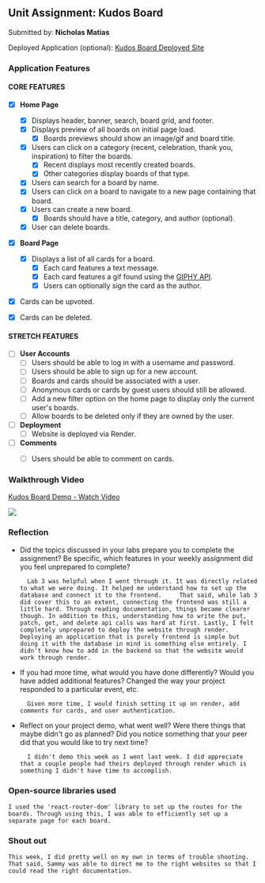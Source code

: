 ## Unit Assignment: Kudos Board

Submitted by: **Nicholas Matias**

Deployed Application (optional): [Kudos Board Deployed Site](ADD_LINK_HERE)

### Application Features

#### CORE FEATURES

- [X] **Home Page**
  - [X] Displays header, banner, search, board grid, and footer.
  - [X] Displays preview of all boards on initial page load.
    - [X] Boards previews should show an image/gif and board title.
  - [X] Users can click on a category (recent, celebration, thank you, inspiration) to filter the boards.
    - [X] Recent displays most recently created boards.
    - [X] Other categories display boards of that type.
  - [X] Users can search for a board by name.
  - [X] Users can click on a board to navigate to a new page containing that board.
  - [X] Users can create a new board.
    - [X] Boards should have a title, category, and author (optional).
  - [X] User can delete boards.
  
- [X] **Board Page**
  - [X] Displays a list of all cards for a board.
    -  [X] Each card features a text message.
    -  [X] Each card features a gif found using the [GIPHY API](https://developers.giphy.com/docs/api/).
    -  [X] Users can optionally sign the card as the author.  
-   [X] Cards can be upvoted.
-   [X] Cards can be deleted.


#### STRETCH FEATURES


- [ ] **User Accounts**
  - [ ] Users should be able to log in with a username and password.
  - [ ] Users should be able to sign up for a new account.
  - [ ]  Boards and cards should be associated with a user.
    - [ ]  Anonymous cards or cards by guest users should still be allowed.
  - [ ] Add a new filter option on the home page to display only the current user's boards.
  - [ ] Allow boards to be deleted only if they are owned by the user.
- [ ] **Deployment**
  - [ ] Website is deployed via Render.
- [ ] **Comments**
  - [ ] Users should be able to comment on cards.


### Walkthrough Video

<div>
    <a href="https://www.loom.com/share/6b121f4d428e42edb448ce7e4834913c">
      <p>Kudos Board Demo - Watch Video</p>
    </a>
    <a href="https://www.loom.com/share/6b121f4d428e42edb448ce7e4834913c">
      <img style="max-width:300px;" src="https://cdn.loom.com/sessions/thumbnails/6b121f4d428e42edb448ce7e4834913c-with-play.gif">
    </a>
  </div>



### Reflection



* Did the topics discussed in your labs prepare you to complete the assignment? Be specific, which features in your weekly assignment did you feel unprepared to complete?


        Lab 3 was helpful when I went through it. It was directly related to what we were doing. It helped me understand how to set up the database and connect it to the frontend.     That said, while lab 3 did cover this to an extent, connecting the frontend was still a little hard. Through reading documentation, things became clearer though. In addition to this, understanding how to write the put, patch, get, and delete api calls was hard at first. Lastly, I felt completely unprepared to deploy the website through render. Deploying an application that is purely frontend is simple but doing it with the database in mind is something else entirely. I didn't know how to add in the backend so that the website would work through render. 


* If you had more time, what would you have done differently? Would you have added additional features? Changed the way your project responded to a particular event, etc.


        Given more time, I would finish setting it up on render, add comments for cards, and user authentication.  


* Reflect on your project demo, what went well? Were there things that maybe didn't go as planned? Did you notice something that your peer did that you would like to try next time?


        I didn't demo this week as I went last week. I did appreciate that a couple people had theirs deployed through render which is something I didn't have time to accomplish. 


### Open-source libraries used


    I used the 'react-router-dom' library to set up the routes for the boards. Through using this, I was able to efficiently set up a separate page for each board.


### Shout out


    This week, I did pretty well on my own in terms of trouble shooting. That said, Sammy was able to direct me to the right websites so that I could read the right documentation. 
